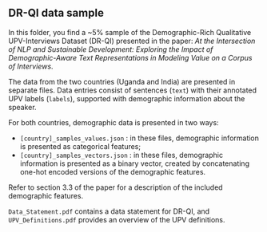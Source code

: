 ## DR-QI data sample
In this folder, you find a ~5% sample of the Demographic-Rich Qualitative UPV-Interviews Dataset (DR-QI) presented in the paper:
*At the Intersection of NLP and Sustainable Development: Exploring the Impact of Demographic-Aware Text Representations in Modeling Value on a Corpus of Interviews*.

The data from the two countries (Uganda and India) are presented in separate files. Data entries consist of sentences (`text`) with their annotated UPV labels (`labels`), supported with demographic information about the speaker.

For both countries, demographic data is presented in two ways: 

* `[country]_samples_values.json` : in these files, demographic information is presented as categorical features;
* `[country]_samples_vectors.json` : in these files, demographic information is presented as a binary vector, created by concatenating one-hot encoded versions of the demographic features.

Refer to section 3.3 of the paper for a description of the included demographic features.

`Data_Statement.pdf` contains a data statement for DR-QI, and `UPV_Definitions.pdf` provides an overview of the UPV definitions. 
